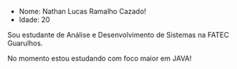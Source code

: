 - Nome: Nathan Lucas Ramalho Cazado!
- Idade: 20
  
Sou estudante de Análise e Desenvolvimento de Sistemas na FATEC Guarulhos.

No momento estou estudando com foco maior em JAVA!

<!---
NathanLRC/NathanLRC is a ✨ special ✨ repository because its `README.md` (this file) appears on your GitHub profile.
You can click the Preview link to take a look at your changes.
--->
